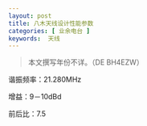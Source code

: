 ```yaml
---
layout: post
title: 八木天线设计性能参数
categories: [ 业余电台 ]
keywords:  天线
---
```


> 本文撰写年份不详。（DE BH4EZW）

谐振频率：21.280MHz

增益：9－10dBd

前后比：7.5